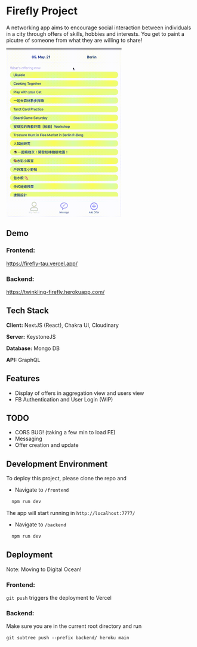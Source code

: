 
# Firefly Project

A networking app aims to encourage social interaction between individuals in a city through offers of skills, hobbies and interests.
You get to paint a picutre of someone from what they are willing to share!

<img src="/frontend/public/static/firefly.gif" height="450"/>

## Demo


### Frontend: 
https://firefly-tau.vercel.app/

### Backend:
https://twinkling-firefly.herokuapp.com/  
## Tech Stack

**Client:** NextJS (React), Chakra UI, Cloudinary

**Server:** KeystoneJS

**Database:** Mongo DB

**API:** GraphQL

## Features

- Display of offers in aggregation view and users view 
- FB Authentication and User Login (WIP)

## TODO
- CORS BUG! (taking a few min to load FE)
- Messaging 
- Offer creation and update 

  
## Development Environment

To deploy this project, please clone the repo and
-  Navigate to `/frontend`

```bash
  npm run dev
```
The app will start running in `http://localhost:7777/`

- Navigate to `/backend`
```bash
  npm run dev
```

## Deployment
Note: Moving to Digital Ocean!
### Frontend: 
`git push` triggers the deployment to Vercel

### Backend: 
Make sure you are in the current root directory and run
```
git subtree push --prefix backend/ heroku main
```

